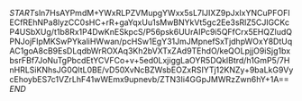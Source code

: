$START$sln7HsAYPmdM+YWxRLPZVMupgYWxx5sL7lJIXZ9pJxIxYNCuPFOFIECfREhNPa8lyzCC0sHC+rR+gaYqxUu1sMwBNYkVt5gc2Ee3sRlZ5CJlGCKcP4USbXUg/t1b8Rx1P4DwKnESkpcS/P56psk6UUrAIPc9i5QFfCrx5EHQZludQPNJojFIpMKSwPYkaliHWwan/pcHSw1EgY31JmJMpnefSxTjdhpWOxY8DtUqAC1goA8cB9EsDLqdbWrROXAq3Kh2bVXTxZAd9TEhdO/keQOLpjjO9iSjg1bxbsrFBf7JoNuTgPbcdEtYCVFCo+v+5ed0LxjiggLaOYR5DQklBtrd/h1GmP5/7HnHRLSiKNhsJG0QltL0BE/vD50XvNcBZWsbEOZxRSIYTj12KNZy+9baLkG9VycEhoybES7c1VZrLhF41wWEmx9upnevb/ZTN3Ii4GGpJMWRzZwn6hY+1A==$END$